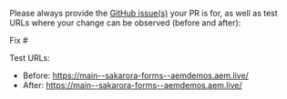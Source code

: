Please always provide the [GitHub issue(s)](../issues) your PR is for, as well as test URLs where your change can be observed (before and after):

Fix #<gh-issue-id>

Test URLs:
- Before: https://main--sakarora-forms--aemdemos.aem.live/
- After: https://main--sakarora-forms--aemdemos.aem.live/
